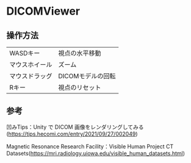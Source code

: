 # DICOMViewer

## 操作方法

|||
|----|----|
|WASDキー|視点の水平移動|
|マウスホイール|ズーム|
|マウスドラッグ|DICOMモデルの回転|
|Rキー|視点のリセット|

## 参考
凹みTips：Unity で DICOM 画像をレンダリングしてみる(https://tips.hecomi.com/entry/2021/09/27/002049)

Magnetic Resonance Research Facility：Visible Human Project CT Datasets(https://mri.radiology.uiowa.edu/visible_human_datasets.html)
